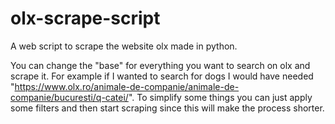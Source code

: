 # olx-scrape-script
A web script to scrape the website olx made in python.

You can change the "base" for everything you want to search on olx and scrape it. For example if I wanted to search for dogs I would have needed "https://www.olx.ro/animale-de-companie/animale-de-companie/bucuresti/q-catei/". To simplify some things you can just apply some filters and then start scraping since this will make the process shorter.
